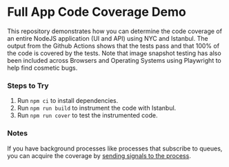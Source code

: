 # Full App Code Coverage Demo

This repository demonstrates how you can determine the code coverage of an entire NodeJS application (UI and API) using NYC and Istanbul. The output from the Github Actions shows that the tests pass and that 100% of the code is covered by the tests. Note that image snapshot testing has also been included across Browsers and Operating Systems using Playwright to help find cosmetic bugs.

### Steps to Try

1. Run `npm ci` to install dependencies.
1. Run `npm run build` to instrument the code with Istanbul.
1. Run `npm run cover` to test the instrumented code.

### Notes

If you have background processes like processes that subscribe to queues, you can acquire the coverage by [sending signals to the process](https://pm2.keymetrics.io/docs/usage/pm2-api/#send-message-to-process).
